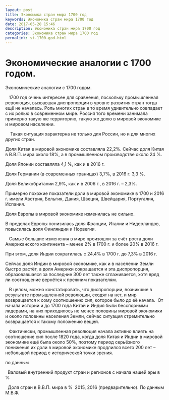 ```yaml
---
layout: post
title: Экономика стран мира 1700 год 
keywords: Экономика стран мира 1700 год
date: 2017-05-28 15:46
description: Экономика стран мира 1700 год
categories: Экономика стран мира 1700 год
permalink: st-1700-god.html
---
```


# Экономические аналогии с 1700 годом.




Экономические аналогии с 1700 годом.



   1700 год очень интересен для сравнения, поскольку промышленная революция, вызвавшая диспропорции в уровне развития стран тогда ещё не началась. Роль многих стран в то время удивительно совпадает с их ролью в современном мире. Россия того времени занимала примерно такую же территорию, такую же долю в мировой экономике и мировом населении.


 
  Такая ситуация характерна не только для России, но и для многих других стран.


Доля Китая в мировой экономике составляла 22,2%. Сейчас доля Китая в В.В.П. мира около 18%, а в промышленном производстве около 24 %.


Доля Японии составляла 4,1 %, как и в 2016 г.


Доля Германии (в современных границах) 3,7%, в 2016 г. 3,3 %.


Доля Великобритании 2,9%, как и в 2006 г., в 2016 г. – 2,3%.


Примерно похожие показатели доли в мировой экономике в 1700 и 2016 г. имели Австрия, Бельгия, Дания, Швеция, Швейцария, Португалия, Испания.


Доля Европы в мировой экономике изменилась не сильно.


В пределах Европы понизилась доля Франции, Италии и Нидерландов, повысилась доля Финляндии и Норвегии.


   Самые большие изменения в мире произошли за счёт роста доли Американского континента – менее 2% в 1700 г. и более 20% в 2016 г.


При этом, доля Индии сократилась с 24,4% в 1700 г. до 7,3% в 2016 г.


Сейчас доля Индии в мировой экономике, как и в населении Земли быстро растёт, а доля Америки сокращается и эта диспропорция, образовавшаяся за последние 300 лет также сглаживается, хотя вряд ли соотношение вернётся к прежним показателям.


   В целом, можно констатировать, что диспропорции, возникшие в результате промышленной революции, сходят на нет, и мир возвращается к сому соотношению сил, которое было до её начала.  От начала истории и до 1700 года Китай и Индия были бесспорными лидерами, на них приходилось не менее половины мировой экономики и около половины населения Земли, сейчас ситуация стремительно возвращается к такому положению вещей.


   Фактически, промышленная революция начала активно влиять на соотношение сил после 1820 года, когда доля Китая и Индии в мировой экономике ещё была около 50%, поэтому период серьёзного понижения их доли в мировой экономике продлился всего 200 лет – небольшой период с исторической точки зрения.


по данным


 
Валовый внутренний продукт стран и регионов с начала нашей эры в %


 
Доля стран в В.В.П. мира в %  2015, 2016 (предварительно). По данным М.В.Ф.



			
